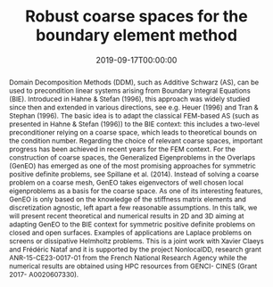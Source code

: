 ---
title: Robust coarse spaces for the boundary element method
event: 'Parallel Solution Methods for Systems Arising from PDEs '
event_url: 'https://conferences.cirm-math.fr/2064.html'

location: 'CIRM, Luminy, France'

abstract: >-
  Domain Decomposition Methods (DDM), such as Additive Schwarz (AS), can be used
  to precondition linear systems arising from Boundary Integral Equations (BIE).
  Introduced in Hahne & Stefan (1996), this approach was widely studied since
  then and extended in various directions, see e.g. Heuer (1996) and Tran &
  Stephan (1996). The basic idea is to adapt the classical FEM-based AS (such as
  presented in Hahne & Stefan (1996)) to the BIE context: this includes a
  two-level preconditioner relying on a coarse space, which leads to theoretical
  bounds on the condition number. Regarding the choice of relevant coarse
  spaces, important progress has been achieved in recent years for the FEM
  context. For the construction of coarse spaces, the Generalized Eigenproblems
  in the Overlaps (GenEO) has emerged as one of the most promising approaches
  for symmetric positive definite problems, see Spillane et al. (2014). Instead
  of solving a coarse problem on a coarse mesh, GenEO takes eigenvectors of well
  chosen local eigenproblems as a basis for the coarse space. As one of its
  interesting features, GenEO is only based on the knowledge of the stiffness
  matrix elements and discretization agnostic, left apart a few reasonable
  assumptions. In this talk, we will present recent theoretical and numerical
  results in 2D and 3D aiming at adapting GenEO to the BIE context for symmetric
  positive definite problems on closed and open surfaces. Examples of
  applications are Laplace problems on screens or dissipative Helmholtz
  problems. This is a joint work with Xavier Claeys and Frédéric Nataf and it is
  supported by the project NonlocalDD, research grant ANR-15-CE23-0017-01 from
  the French National Research Agency while the numerical results are obtained
  using HPC resources from GENCI- CINES (Grant 2017- A0020607330).
summary: 'We present theoretical and numerical results about a new preconditioner for matrices stemming from the boundary element method.'

date: '2019-09-17T00:00:00'
date_end: ''
all_day: true
publishDate: '2019-02-05T00:00:00'


authors: []
tags: []

featured: true
projects: []
slides: ''

url_pdf: ''
url_slides: 'https://www.cirm-math.fr/RepOrga/2064/Slides/Marchand.pdf'
url_video: ''
url_code: ''
image:
  caption: ''
  focal_point: ''
---